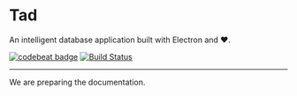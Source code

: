 # Tad

An intelligent database application built with Electron and ♥.

[![codebeat badge](https://codebeat.co/badges/3c00d48b-9ca9-47fc-9e90-fa31d3081ac3)](https://codebeat.co/projects/github-com-vianchen-tad-electron-master)
[![Build Status](https://travis-ci.com/vianchen/Tad-Electron.svg?branch=master)](https://travis-ci.com/vianchen/Tad-Electron)

---

We are preparing the documentation.
